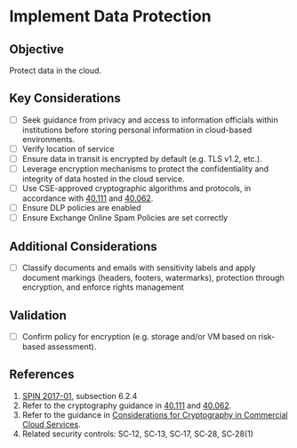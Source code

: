 # Implement Data Protection

## Objective

Protect data in the cloud.

## Key Considerations

* [ ] Seek guidance from privacy and access to information officials within institutions before storing personal information in cloud-based environments.
* [ ] Verify location of service
* [ ] Ensure data in transit is encrypted by default (e.g. TLS v1.2, etc.).
* [ ] Leverage encryption mechanisms to protect the confidentiality and integrity of data hosted in the cloud service.
* [ ] Use CSE-approved cryptographic algorithms and protocols, in accordance with [40.111](https://cyber.gc.ca/en/guidance/cryptographic-algorithms-unclassified-protected-and-protected-b-information-itsp40111) and [40.062](https://www.cse-cst.gc.ca/en/system/files/pdf_documents/itsp.40.062-eng.pdf).
* [ ] Ensure DLP policies are enabled
* [ ] Ensure Exchange Online Spam Policies are set correctly

## Additional Considerations

* [ ] Classify documents and emails with sensitivity labels and apply document markings (headers, footers, watermarks), protection through encryption, and enforce rights management

## Validation

* [ ] Confirm policy for encryption (e.g. storage and/or VM based on risk-based assessment).

## References

1. [SPIN 2017-01](https://www.canada.ca/en/treasury-board-secretariat/services/access-information-privacy/security-identity-management/direction-secure-use-commercial-cloud-services-spin.html), subsection 6.2.4
2. Refer to the cryptography guidance in [40.111](https://cyber.gc.ca/en/guidance/cryptographic-algorithms-unclassified-protected-and-protected-b-information-itsp40111) and [40.062](https://www.cse-cst.gc.ca/en/system/files/pdf_documents/itsp.40.062-eng.pdf).
3. Refer to the guidance in [Considerations for Cryptography in Commercial Cloud Services](https://www.canada.ca/en/government/system/digital-government/modern-emerging-technologies/cloud-services/government-canada-consideration-use-cryptography-in-cloud.html).
4. Related security controls: SC‑12, SC‑13, SC‑17, SC‑28, SC‑28(1)

